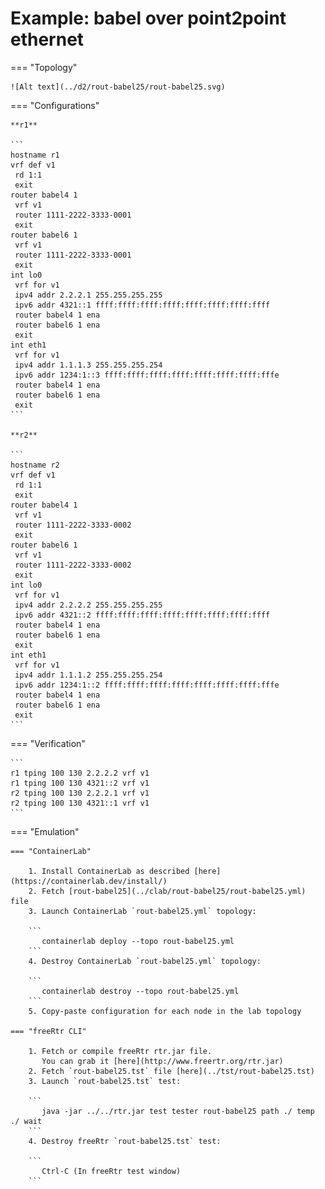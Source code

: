 # Example: babel over point2point ethernet

=== "Topology"

    ![Alt text](../d2/rout-babel25/rout-babel25.svg)

=== "Configurations"

    **r1**

    ```
    hostname r1
    vrf def v1
     rd 1:1
     exit
    router babel4 1
     vrf v1
     router 1111-2222-3333-0001
     exit
    router babel6 1
     vrf v1
     router 1111-2222-3333-0001
     exit
    int lo0
     vrf for v1
     ipv4 addr 2.2.2.1 255.255.255.255
     ipv6 addr 4321::1 ffff:ffff:ffff:ffff:ffff:ffff:ffff:ffff
     router babel4 1 ena
     router babel6 1 ena
     exit
    int eth1
     vrf for v1
     ipv4 addr 1.1.1.3 255.255.255.254
     ipv6 addr 1234:1::3 ffff:ffff:ffff:ffff:ffff:ffff:ffff:fffe
     router babel4 1 ena
     router babel6 1 ena
     exit
    ```

    **r2**

    ```
    hostname r2
    vrf def v1
     rd 1:1
     exit
    router babel4 1
     vrf v1
     router 1111-2222-3333-0002
     exit
    router babel6 1
     vrf v1
     router 1111-2222-3333-0002
     exit
    int lo0
     vrf for v1
     ipv4 addr 2.2.2.2 255.255.255.255
     ipv6 addr 4321::2 ffff:ffff:ffff:ffff:ffff:ffff:ffff:ffff
     router babel4 1 ena
     router babel6 1 ena
     exit
    int eth1
     vrf for v1
     ipv4 addr 1.1.1.2 255.255.255.254
     ipv6 addr 1234:1::2 ffff:ffff:ffff:ffff:ffff:ffff:ffff:fffe
     router babel4 1 ena
     router babel6 1 ena
     exit
    ```

=== "Verification"

    ```
    r1 tping 100 130 2.2.2.2 vrf v1
    r1 tping 100 130 4321::2 vrf v1
    r2 tping 100 130 2.2.2.1 vrf v1
    r2 tping 100 130 4321::1 vrf v1
    ```

=== "Emulation"

    === "ContainerLab"

        1. Install ContainerLab as described [here](https://containerlab.dev/install/)  
        2. Fetch [rout-babel25](../clab/rout-babel25/rout-babel25.yml) file  
        3. Launch ContainerLab `rout-babel25.yml` topology:  

        ```
           containerlab deploy --topo rout-babel25.yml  
        ```
        4. Destroy ContainerLab `rout-babel25.yml` topology:  

        ```
           containerlab destroy --topo rout-babel25.yml  
        ```
        5. Copy-paste configuration for each node in the lab topology

    === "freeRtr CLI"

        1. Fetch or compile freeRtr rtr.jar file.  
           You can grab it [here](http://www.freertr.org/rtr.jar)  
        2. Fetch `rout-babel25.tst` file [here](../tst/rout-babel25.tst)  
        3. Launch `rout-babel25.tst` test:  

        ```
           java -jar ../../rtr.jar test tester rout-babel25 path ./ temp ./ wait
        ```
        4. Destroy freeRtr `rout-babel25.tst` test:  

        ```
           Ctrl-C (In freeRtr test window)
        ```


